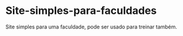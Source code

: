# Site-simples-para-faculdades
Site simples para uma faculdade, pode ser usado para treinar também.
